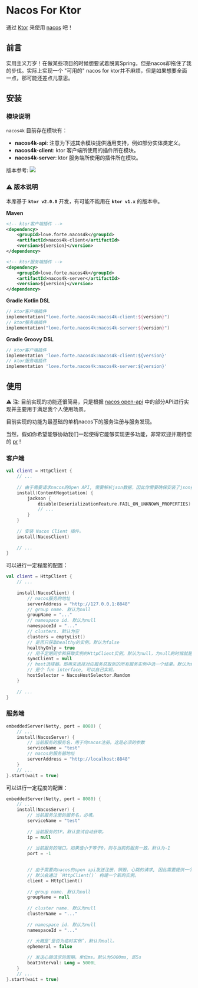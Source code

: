 # Nacos For Ktor
通过 [Ktor](https://ktor.io) 来使用 [nacos](https://nacos.io/) 吧！


## 前言
实用主义万岁！在做某些项目的时候想要试着脱离Spring，但是nacos却拖住了我的步伐。实际上实现一个 "可用的" nacos for ktor并不麻烦，但是如果想要全面一点，那可能还差点儿意思。




## 安装

### 模块说明
`nacos4k` 目前存在模块有：
- **nacos4k-api**: 注意为下述其余模块提供通用支持，例如部分实体类定义。
- **nacos4k-client**: ktor 客户端所使用的插件所在模块。
- **nacos4k-server**: ktor 服务端所使用的插件所在模块。


版本参考: [![](https://img.shields.io/maven-central/v/love.forte.nacos4k/nacos4k-api)](https://repo1.maven.org/maven2/love/forte/nacos4k/)

### ⚠ 版本说明
本库基于 **`ktor v2.0.0`** 开发，有可能不能用在 **`ktor v1.x`** 的版本中。


**Maven**
```xml
<!-- ktor客户端插件 -->
<dependency>
    <groupId>love.forte.nacos4k</groupId>
    <artifactId>nacos4k-client</artifactId>
    <version>${version}</version>
</dependency>

<!-- ktor服务端插件 -->
<dependency>
    <groupId>love.forte.nacos4k</groupId>
    <artifactId>nacos4k-server</artifactId>
    <version>${version}</version>
</dependency>
```

**Gradle Kotlin DSL**
```kotlin
// ktor客户端插件
implementation("love.forte.nacos4k:nacos4k-client:${version}")
// ktor服务端插件
implementation("love.forte.nacos4k:nacos4k-server:${version}")
```

**Gradle Groovy DSL**
```groovy
// ktor客户端插件
implementation 'love.forte.nacos4k:nacos4k-client:${version}'
// ktor服务端插件
implementation 'love.forte.nacos4k:nacos4k-server:${version}'
```

## 使用

⚠ 注: 目前实现的功能还很简易，只是根据 [nacos open-api](https://nacos.io/zh-cn/docs/open-api.html) 中的部分API进行实现并主要用于满足我个人使用场景。

目前实现的功能为最基础的单机nacos下的服务注册与服务发现。


当然，假如你希望能够协助我们一起使得它能够实现更多功能，非常欢迎并期待您的 [pr](https://github.com/ForteScarlet/nacos4k/pulls) !


### 客户端
```kotlin
val client = HttpClient {
    // ...
    
    // 由于需要请求nacos的Open API, 需要解析json数据，因此你需要确保安装了json插件。
    install(ContentNegotiation) {
        jackson {
            disable(DeserializationFeature.FAIL_ON_UNKNOWN_PROPERTIES)
            // ... 
        }
    }
    
    // 安装 Nacos Client 插件。
    install(NacosClient)
    
    // ...
}
```

可以进行一定程度的配置：
```kotlin
val client = HttpClient {
    // ...
    
    install(NacosClient) {
        // nacos服务的地址
        serverAddress = "http://127.0.0.1:8848"
        // group name. 默认为null
        groupName = "..."
        // namespace id. 默认为null
        namespaceId = "..."
        // clusters. 默认为空
        clusters = emptyList()
        // 是否只获取healthy的实例。默认为false
        healthyOnly = true
        // 用于定期同步和获取实例的HttpClient实例。默认为null，为null的时候就是使用当前的client。
        syncClient = null
        // host选择器。即用来选择对应服务获取到的所有服务实例中选一个结果。默认为纯随机。
        // 是个 fun interface, 可以自己实现。
        hostSelector = NacosHostSelector.Random
    }
    
    // ...
}
```




### 服务端
```kotlin
embeddedServer(Netty, port = 8080) {
    // ...
    install(NacosServer) {
        // 当前服务的服务名，用于向nacos注册。这是必须的参数
        serviceName = "test"
        // nacos的服务器地址
        serverAddress = "http://localhost:8848"
    }
    // ...
}.start(wait = true)
```

可以进行一定程度的配置：
```kotlin
embeddedServer(Netty, port = 8080) {
    // ...
    install(NacosServer) {
        // 当前服务注册的服务名，必填。
        serviceName = "test"
        
        // 当前服务的IP。默认尝试自动获取。
        ip = null
        
        // 当前服务的端口。如果值小于等于0，则与当前的服务一致。默认为-1
        port = -1

        
        // 由于需要向nacos的open api发送注册、销毁、心跳的请求, 因此需要提供一个 HttpClient 实例用于发送请求。
        // 默认会通过 `HttpClient()` 构建一个新的实例。
        client = HttpClient()
        
        // group name. 默认为null
        groupName = null
        
        // cluster name. 默认为null
        clusterName = "..."
        
        // namespace id. 默认为null
        namespaceId = "..."
        
        // 大概是‘是否为临时实例’，默认为null。
        ephemeral = false

        // 发送心跳请求的周期。单位ms。默认为5000ms, 即5s
        beatInterval: Long = 5000L
    }
    // ...
}.start(wait = true)

```